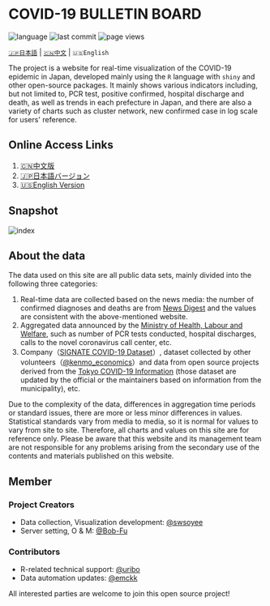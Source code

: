 # COVID-19 BULLETIN BOARD

![language](https://img.shields.io/github/languages/top/swsoyee/2019-ncov-japan?style=flat-square)
![last commit](https://img.shields.io/github/last-commit/swsoyee/2019-ncov-japan?style=flat-square)
![page views](https://img.shields.io/badge/dynamic/json?url=https://stg.covid-2019.live/ncov-static/stats.json&label=pv&query=$.result.totals.pageviews.all&color=orange&style=flat-square)

[`🇯🇵日本語`](https://github.com/swsoyee/2019-ncov-japan/blob/master/README.md) | [`🇨🇳中文`](https://github.com/swsoyee/2019-ncov-japan/blob/master/README.cn.md) | `🇺🇸English`

The project is a website for real-time visualization of the COVID-19 epidemic in Japan, developed mainly using the `R` language with `shiny` and other open-source packages. It mainly shows various indicators including, but not limited to, PCR test, positive confirmed, hospital discharge and death, as well as trends in each prefecture in Japan, and there are also a variety of charts such as cluster network, new confirmed case in log scale for users' reference.

## Online Access Links

1. [🇨🇳中文版](https://covid-2019.live/cn)
2. [🇯🇵日本語バージョン](https://covid-2019.live)
3. [🇺🇸English Version](https://covid-2019.live/en)

## Snapshot

![index](https://stg.covid-2019.live/ncov-static/capture.png)

## About the data

The data used on this site are all public data sets, mainly divided into the following three categories:

1. Real-time data are collected based on the news media: the number of confirmed diagnoses and deaths are from [News Digest](https://newsdigest.jp/pages/coronavirus/) and the values are consistent with the above-mentioned website.
2. Aggregated data announced by the [Ministry of Health, Labour and Welfare](https://www.mhlw.go.jp/stf/seisakunitsuite/bunya/0000121431_00086.html), such as number of PCR tests conducted, hospital discharges, calls to the novel coronavirus call center, etc.
3. Company（[SIGNATE COVID-19 Dataset](https://drive.google.com/drive/folders/1EcVW5JQKMB6zoyfHm8_zLVj---t_hccF)）, dataset collected by other volunteers（[@kenmo_economics](https://twitter.com/kenmo_economics)）and data from open source projects derived from the [Tokyo COVID-19 Information](https://github.com/tokyo-metropolitan-gov/covid19/blob/development/FORKED_SITES.md) (those dataset are updated by the official or the maintainers based on information from the municipality), etc.

Due to the complexity of the data, differences in aggregation time periods or standard issues, there are more or less minor differences in values. Statistical standards vary from media to media, so it is normal for values to vary from site to site. Therefore, all charts and values on this site are for reference only. Please be aware that this website and its management team are not responsible for any problems arising from the secondary use of the contents and materials published on this website.

## Member

### Project Creators

- Data collection, Visualization development: [@swsoyee](https://github.com/swsoyee)  
- Server setting, O & M: [@Bob-Fu](https://github.com/Bob-FU)  

### Contributors

- R-related technical support: [@uribo](https://github.com/uribo)  
- Data automation updates: [@emckk](https://github.com/emc-kk)  

All interested parties are welcome to join this open source project!
